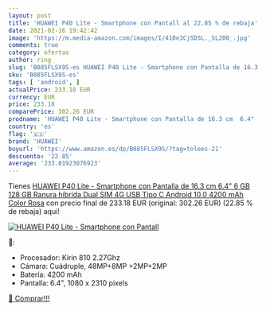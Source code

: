 ```yaml
---
layout: post
title: 'HUAWEI P40 Lite - Smartphone con Pantall al 22.85 % de rebaja'
date: 2021-02-16 19:42:42
image: 'https://m.media-amazon.com/images/I/410e3CjSDSL._SL200_.jpg'
comments: true
category: ofertas
author: ring
slug: 'B085FLSX9S-es HUAWEI P40 Lite - Smartphone con Pantalla de 16.3 cm 6.4"...'
sku: 'B085FLSX9S-es'
tags: [ 'android', ]
actualPrice: 233.18 EUR
currency: EUR
price: 233.18
comparePrice: 302.26 EUR
prodname: 'HUAWEI P40 Lite - Smartphone con Pantalla de 16.3 cm  6.4"  6 GB 128 GB  Ranura híbrida Dual SIM 4G USB Tipo C  Android 10.0  4200 mAh  Color Rosa'
country: 'es'
flag: '🇪🇸'
brand: 'HUAWEI'
buyurl: 'https://www.amazon.es/dp/B085FLSX9S/?tag=tolees-21'
descuento: '22.85'
average: '233.01923076923'
---
```


Tienes [HUAWEI P40 Lite - Smartphone con Pantalla de 16.3 cm  6.4"  6 GB 128 GB  Ranura híbrida Dual SIM 4G USB Tipo C  Android 10.0  4200 mAh  Color Rosa](https://www.amazon.es/dp/B085FLSX9S/?tag=tolees-21) con precio final de  233.18 EUR (original: 302.26 EUR) (22.85 %  de rebaja) aqui!

[![HUAWEI P40 Lite - Smartphone con Pantall](https://m.media-amazon.com/images/I/410e3CjSDSL._SL200_.jpg)](https://www.amazon.es/dp/B085FLSX9S/?tag=tolees-21)

🔎:

- Procesador: Kirin 810 2.27Ghz
- Cámara: Cuádruple, 48MP+8MP +2MP+2MP
- Batería: 4200 mAh
- Pantalla: 6.4", 1080 x 2310 pixels

[🛒 Comprar!!!](https://www.amazon.es/dp/B085FLSX9S/?tag=tolees-21)
